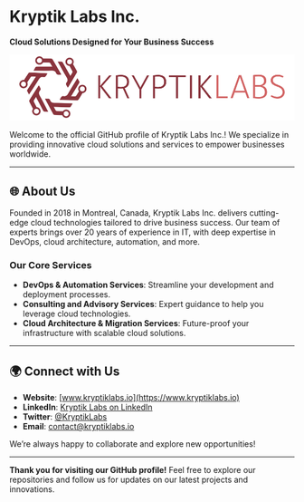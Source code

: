 # Kryptik Labs Inc.

**Cloud Solutions Designed for Your Business Success**

<div align="center">
	<img src="./Kryptik_Logo-Icone-Signature.png" alt="Kryptik Labs Logo">
</div>

Welcome to the official GitHub profile of Kryptik Labs Inc.! We specialize in providing innovative cloud solutions and services to empower businesses worldwide.

---

## 🌐 About Us

Founded in 2018 in Montreal, Canada, Kryptik Labs Inc. delivers cutting-edge cloud technologies tailored to drive business success. Our team of experts brings over 20 years of experience in IT, with deep expertise in DevOps, cloud architecture, automation, and more.

### Our Core Services
- **DevOps & Automation Services**: Streamline your development and deployment processes.
- **Consulting and Advisory Services**: Expert guidance to help you leverage cloud technologies.
- **Cloud Architecture & Migration Services**: Future-proof your infrastructure with scalable cloud solutions.

---

## 🌍 Connect with Us

- **Website**: [www.kryptiklabs.io](https://www.kryptiklabs.io)
- **LinkedIn**: [Kryptik Labs on LinkedIn](https://www.linkedin.com/company/kryptiklabs)
- **Twitter**: [@KryptikLabs](https://twitter.com/KryptikLabs)
- **Email**: [contact@kryptiklabs.io](mailto:contact@kryptiklabs.io)

We’re always happy to collaborate and explore new opportunities!

---

**Thank you for visiting our GitHub profile!** Feel free to explore our repositories and follow us for updates on our latest projects and innovations.
